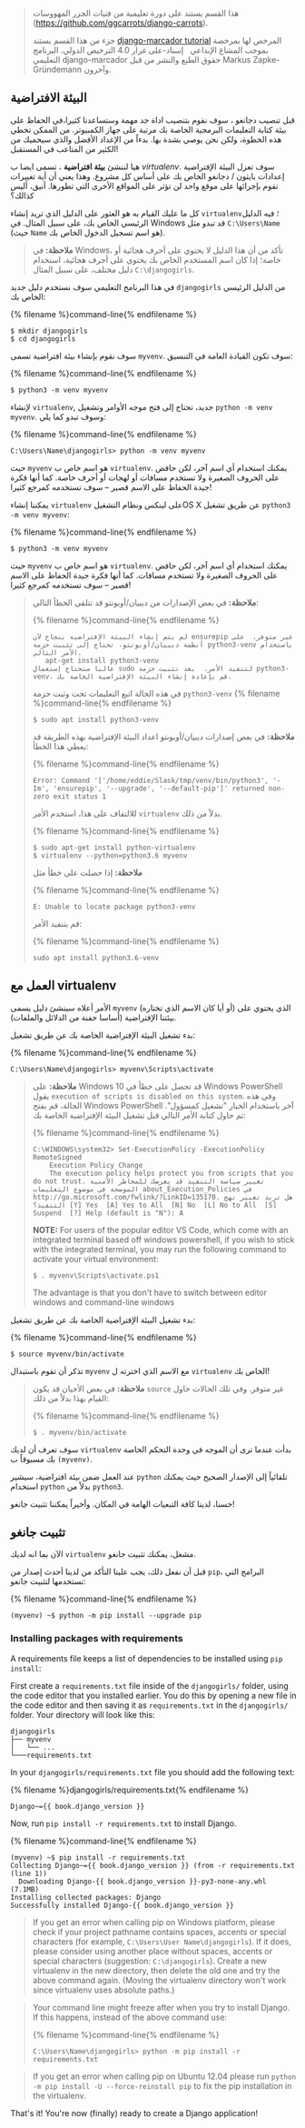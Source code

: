 > هذا القسم يستند على دورة تعليمية من فتيات الجزر المهووسات (https://github.com/ggcarrots/django-carrots).
> 
> جزء من هذا القسم يستند [django-marcador tutorial](http://django-marcador.keimlink.de/) المرخص لها بمرخصة بموجب المشاع الإبداعي   إسناد-على غرار 4.0 الترخيص الدولي. البرنامج التعليمي django-marcador حقوق الطبع والنشر من قبل Markus Zapke-Gründemann وآخرون.

## البيئة الافتراضية

قبل تنصيب دجانغو ، سوف نقوم بتنصيب اداة جد مهمة وستساعدنا كثيرا،في الحفاظ على بيئة كتابة التعليمات البرمجية الخاصة بك مرتبة على جهاز الكمبيوتر. من الممكن تخطي هذه الخطوة، ولكن نحن يوصي بشدة بها. بدءاً من الإعداد الأفضل والذي سيحميك من الكثير من المتاعب في المستقبل!

هيا لننشئ **بيئة افتراضية** ، تسمى ايضا ب *virtualenv*. سوف تعزل البيئة الإفتراضية إعدادات بايثون / دجانغو الخاص بك على أساس كل مشروع. وهذا يعني أن أية تغييرات تقوم بإجرائها على موقع واحد لن تؤثر على المواقع الأخرى التي تطورها. أنيق، أليس كذالك؟

كل ما عليك القيام به هو العثور على الدليل الذي تريد إنشاء `virtualenv`؛ فيه الدليل الرئيسي الخاص بك، على سبيل المثال. في Windows قد تبدو مثل `C:\Users\Name` (حيث `Name` هو اسم تسجيل الدخول الخاص بك).

> **ملاحظة:** في Windows، تأكد من أن هذا الدليل لا يحتوي على أحرف هجائية أو خاصة؛ إذا كان اسم المستخدم الخاص بك يحتوي على أحرف هجائية، استخدام دليل مختلف، على سبيل المثال `C:\djangogirls`.

في هذا البرنامج التعليمي سوف نستخدم دليل جديد `djangogirls` من الدليل الرئيسي الخاص بك:

{% filename %}command-line{% endfilename %}

    $ mkdir djangogirls
    $ cd djangogirls
    

سوف نقوم بإنشاء بيئة افتراضية تسمى `myvenv`. سوف تكون القيادة العامة في التنسيق:

{% filename %}command-line{% endfilename %}

    $ python3 -m venv myvenv
    

<!--sec data-title="Virtual environment: Windows" data-id="virtualenv_installation_windows"
data-collapse=true ces-->

لإنشاء `virtualenv`, جديد، تحتاج إلى فتح موجه الأوامر وتشغيل `python -m venv myvenv`. وسوف تبدو كما يلي:

{% filename %}command-line{% endfilename %}

    C:\Users\Name\djangogirls> python -m venv myvenv
    

حيث `myvenv` هو اسم خاص ب `virtualenv`. يمكنك استخدام أي اسم آخر، لكن حافض على الحروف الصغيرة ولا تستخدم مسافات أو لهجات أو أحرف خاصة. كما أنها فكرة جيدة الحفاظ على الاسم قصير – سوف تستخدمه كمرجع كثيرا!

<!--endsec-->

<!--sec data-title="Virtual environment: Linux and OS X" data-id="virtualenv_installation_linuxosx"
data-collapse=true ces-->

يمكننا إنشاء `virtualenv` على لينكس ونظام التشغيلOS X عن طريق تشغيل `python3 -m venv myvenv`:

{% filename %}command-line{% endfilename %}

    $ python3 -m venv myvenv
    

حيث `myvenv` هو اسم خاص ب `virtualenv`. يمكنك استخدام أي اسم آخر، لكن حافض على الحروف الصغيرة ولا تستخدم مسافات. كما أنها فكرة جيدة الحفاظ على الاسم قصير – سوف تستخدمه كمرجع كثيرا!

> **ملاحظة:** في بعض الإصدارات من ديبيان/أوبونتو قد تتلقى الخطأ التالي:
> 
> {% filename %}command-line{% endfilename %}
> 
>     لم يتم إنشاء البيئة الإفتراضية بنجاح لأن ensurepip غير متوفر.  على أنظمة ديبيان/أوبونتو، تحتاج إلى تثبيت حزمة python3-venv باستخدام الأمر التالي.
>        apt-get install python3-venv
>     غالبا ستحتاج إستعمال sudo لتنفيد الأمر.  بعد تثبيت حزمة python3-venv، قم بإعادة إنشاء البيئة الإفتراضية الخاصة بك.
>     
> 
> في هذه الحالة اتبع التعليمات تحت وثبت حزمة `python3-venv` {% filename %}command-line{% endfilename %}
> 
>     $ sudo apt install python3-venv
>     
> 
> **ملاحظة:** في بعض إصدارات ديبيان/أوبونتو اعداد البيئة الإفتراضية بهذه الطريقة قد يعطي هذا الخطأ:
> 
> {% filename %}command-line{% endfilename %}
> 
>     Error: Command '['/home/eddie/Slask/tmp/venv/bin/python3', '-Im', 'ensurepip', '--upgrade', '--default-pip']' returned non-zero exit status 1
>     
> 
> للالتفاف على هذا، استخدم الأمر `virtualenv` بدلاً من ذلك.
> 
> {% filename %}command-line{% endfilename %}
> 
>     $ sudo apt-get install python-virtualenv
>     $ virtualenv --python=python3.6 myvenv
>     
> 
> **ملاحظة:** إذا حصلت على خطأ مثل
> 
> {% filename %}command-line{% endfilename %}
> 
>     E: Unable to locate package python3-venv
>     
> 
> قم بتنفيد الأمر:
> 
> {% filename %}command-line{% endfilename %}
> 
>     sudo apt install python3.6-venv
>     

<!--endsec-->

## العمل مع virtualenv

الأمر أعلاه سينشئ دليل يسمى `myvenv` (أو أيا كان الاسم الذي تختاره) الذي يحتوي على بيئتنا الإفتراضية (أساسا حفنة من الدلائل والملفات).

<!--sec data-title="Working with virtualenv: Windows" data-id="virtualenv_windows"
data-collapse=true ces-->

بدء تشغيل البيئة الإفتراضية الخاصة بك عن طريق تشغيل:

{% filename %}command-line{% endfilename %}

    C:\Users\Name\djangogirls> myvenv\Scripts\activate
    

> **ملاحظة:** على Windows 10 قد تحصل على خطأ في Windows PowerShell يقول `execution of scripts is disabled on this system`. وفي هذه الحالة، قم بفتح Windows PowerShell آخر باستخدام الخيار "تشغيل كمسؤول". ثم حاول كتابة الأمر التالي قبل تشغيل البيئة الإفتراضية الخاصة بك:
> 
> {% filename %}command-line{% endfilename %}
> 
>     C:\WINDOWS\system32> Set-ExecutionPolicy -ExecutionPolicy RemoteSigned
>         Execution Policy Change
>         The execution policy helps protect you from scripts that you do not trust. تغيير سياسة التنفيذ قد يعرضك للمخاطر الأمنية الموضحة في موضوع التعليمات about_Execution_Policies في http://go.microsoft.com/fwlink/?LinkID=135170. هل تريد تغيير نهج التنفيذ؟ [Y] Yes  [A] Yes to All  [N] No  [L] No to All  [S] Suspend  [?] Help (default is "N"): A
>     
> 
> **NOTE:** For users of the popular editor VS Code, which come with an integrated terminal based off windows powershell, if you wish to stick with the integrated terminal, you may run the following command to activate your virtual environment:
> 
>     $ . myvenv\Scripts\activate.ps1
>     
> 
> The advantage is that you don't have to switch between editor windows and command-line windows

<!--endsec-->

<!--sec data-title="Working with virtualenv: Linux and OS X" data-id="virtualenv_linuxosx"
data-collapse=true ces-->

بدء تشغيل البيئة الإفتراضية الخاصة بك عن طريق تشغيل:

{% filename %}command-line{% endfilename %}

    $ source myvenv/bin/activate
    

تذكر أن تقوم باستبدال `myvenv` مع الاسم الذي اخترته ل `virtualenv` الخاص بك!

> **ملاحظة:** في بعض الأحيان قد يكون `source` غير متوفر. وفي تلك الحالات حاول القيام بهذا بدلاً من ذلك:
> 
> {% filename %}command-line{% endfilename %}
> 
>     $ . myvenv/bin/activate
>     

<!--endsec-->

سوف تعرف أن لديك `virtualenv` بدأت عندما ترى أن الموجه في وحدة التحكم الخاصة بك مسبوقاً ب `(myvenv)`.

عند العمل ضمن بيئة افتراضية، سيشير `python` تلقائياً إلى الإصدار الصحيح حيث يمكنك استخدام `python` بدلاً من `python3`.

حسنا، لدينا كافة التبعيات الهامة في المكان. وأخيراً يمكننا تثبيت جانغو!

## تثبيت جانغو

الآن بما انه لديك `virtualenv` مشغل، يمكنك تثبيت جانغو.

قبل أن نفعل ذلك، يجب علينا التأكد من لدينا أحدث إصدار من `pip`، البرامج التي نستخدمها لتثبيت جانغو:

{% filename %}command-line{% endfilename %}

    (myvenv) ~$ python -m pip install --upgrade pip
    

### Installing packages with requirements

A requirements file keeps a list of dependencies to be installed using `pip install`:

First create a `requirements.txt` file inside of the `djangogirls/` folder, using the code editor that you installed earlier. You do this by opening a new file in the code editor and then saving it as `requirements.txt` in the `djangogirls/` folder. Your directory will look like this:

    djangogirls
    ├── myvenv
    │   └── ...
    └───requirements.txt
    

In your `djangogirls/requirements.txt` file you should add the following text:

{% filename %}djangogirls/requirements.txt{% endfilename %}

    Django~={{ book.django_version }}
    

Now, run `pip install -r requirements.txt` to install Django.

{% filename %}command-line{% endfilename %}

    (myvenv) ~$ pip install -r requirements.txt
    Collecting Django~={{ book.django_version }} (from -r requirements.txt (line 1))
      Downloading Django-{{ book.django_version }}-py3-none-any.whl (7.1MB)
    Installing collected packages: Django
    Successfully installed Django-{{ book.django_version }}
    

<!--sec data-title="Installing Django: Windows" data-id="django_err_windows"
data-collapse=true ces-->

> If you get an error when calling pip on Windows platform, please check if your project pathname contains spaces, accents or special characters (for example, `C:\Users\User Name\djangogirls`). If it does, please consider using another place without spaces, accents or special characters (suggestion: `C:\djangogirls`). Create a new virtualenv in the new directory, then delete the old one and try the above command again. (Moving the virtualenv directory won't work since virtualenv uses absolute paths.)

<!--endsec-->

<!--sec data-title="Installing Django: Windows 8 and Windows 10" data-id="django_err_windows8and10"
data-collapse=true ces-->

> Your command line might freeze after when you try to install Django. If this happens, instead of the above command use:
> 
> {% filename %}command-line{% endfilename %}
> 
>     C:\Users\Name\djangogirls> python -m pip install -r requirements.txt
>     

<!--endsec-->

<!--sec data-title="Installing Django: Linux" data-id="django_err_linux"
data-collapse=true ces-->

> If you get an error when calling pip on Ubuntu 12.04 please run `python -m pip install -U --force-reinstall pip` to fix the pip installation in the virtualenv.

<!--endsec-->

That's it! You're now (finally) ready to create a Django application!